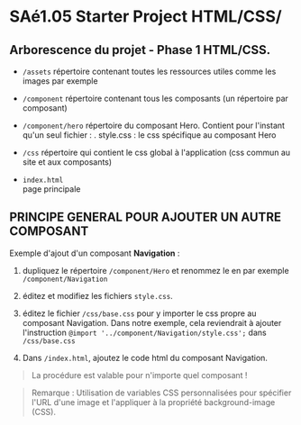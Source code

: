 # SAé1.05 Starter Project HTML/CSS/

## Arborescence du projet - Phase 1 HTML/CSS.

- `/assets`
  répertoire contenant toutes les ressources utiles comme les images par exemple

- `/component`
  répertoire contenant tous les composants (un répertoire par composant)

- `/component/hero`
  répertoire du composant Hero. Contient pour l'instant qu'un seul fichier :
  . style.css : le css spécifique au composant Hero

- `/css`
  répertoire qui contient le css global à l'application (css commun au site et aux composants)

- `index.html`  
  page principale



## PRINCIPE GENERAL POUR AJOUTER UN AUTRE COMPOSANT

Exemple d'ajout d'un composant **Navigation** :

1. dupliquez le répertoire `/component/Hero` et renommez le en par exemple `/component/Navigation`

2. éditez et modifiez les fichiers `style.css`.

3. éditez le fichier `/css/base.css` pour y importer le css propre au composant Navigation.
   Dans notre exemple, cela reviendrait à ajouter l'instruction `@import '../component/Navigation/style.css';` dans `/css/base.css`

4. Dans `/index.html`, ajoutez le code html du composant Navigation.

> La procédure est valable pour n'importe quel composant !

> Remarque : Utilisation de variables CSS personnalisées pour spécifier l'URL d'une image et l'appliquer à la propriété background-image (CSS).
